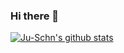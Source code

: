 ### Hi there 👋


[![Ju-Schn's github stats](https://github-readme-stats.vercel.app/api?username=Ju-Schn)](https://github.com/anuraghazra/github-readme-stats)

<!--
**Ju-Schn/Ju-Schn** is a ✨ _special_ ✨ repository because its `README.md` (this file) appears on your GitHub profile.

Here are some ideas to get you started:

- 🔭 I’m currently working on ...
- 🌱 I’m currently learning ...                    
- 👯 I’m looking to collaborate on ...
- 🤔 I’m looking for help with ...
- 💬 Ask me about ...
- 📫 How to reach me: ...
- 😄 Pronouns: ...
- ⚡ Fun fact: ...
-->

